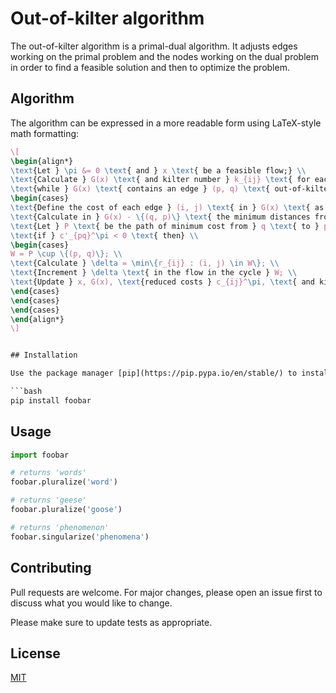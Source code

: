 # Out-of-kilter algorithm

The out-of-kilter algorithm is a primal-dual algorithm. It adjusts edges working on the primal problem and the nodes working on the dual problem in order to find a feasible solution and then to optimize the problem.

## Algorithm

The algorithm can be expressed in a more readable form using LaTeX-style math formatting:

```latex
\[
\begin{align*}
\text{Let } \pi &= 0 \text{ and } x \text{ be a feasible flow;} \\
\text{Calculate } G(x) \text{ and kilter number } k_{ij} \text{ for each edge } (i, j); \\
\text{while } G(x) \text{ contains an edge } (p, q) \text{ out-of-kilter do} \\
\begin{cases}
\text{Define the cost of each edge } (i, j) \text{ in } G(x) \text{ as } c'_{ij} = \max\{0, c_{ij}^\pi\}; \\
\text{Calculate in } G(x) - \{(q, p)\} \text{ the minimum distances from } q \text{ to all other nodes compared to costs } c'_{ij}; \\
\text{Let } P \text{ be the path of minimum cost from } q \text{ to } p; \text{ Update } \pi' = \pi - d; \\
\text{if } c'_{pq}^\pi < 0 \text{ then} \\
\begin{cases}
W = P \cup \{(p, q)\}; \\
\text{Calculate } \delta = \min\{r_{ij} : (i, j) \in W\}; \\
\text{Increment } \delta \text{ in the flow in the cycle } W; \\
\text{Update } x, G(x), \text{reduced costs } c_{ij}^\pi, \text{ and kilter numbers } k_{ij};
\end{cases}
\end{cases}
\end{cases}
\end{align*}
\]


## Installation

Use the package manager [pip](https://pip.pypa.io/en/stable/) to install foobar.

```bash
pip install foobar
```

## Usage

```python
import foobar

# returns 'words'
foobar.pluralize('word')

# returns 'geese'
foobar.pluralize('goose')

# returns 'phenomenon'
foobar.singularize('phenomena')
```

## Contributing

Pull requests are welcome. For major changes, please open an issue first
to discuss what you would like to change.

Please make sure to update tests as appropriate.

## License

[MIT](https://choosealicense.com/licenses/mit/)
